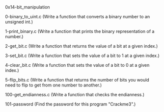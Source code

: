 0x14-bit_manipulation

0-binary_to_uint.c (Write a function that converts a binary number to an unsigned int.)

1-print_binary.c (Write a function that prints the binary representation of a number.)

2-get_bit.c (Write a function that returns the value of a bit at a given index.)

3-set_bit.c (Write a function that sets the value of a bit to 1 at a given index.)

4-clear_bit.c (Write a function that sets the value of a bit to 0 at a given index.)

5-flip_bits.c (Write a function that returns the number of bits you would need to flip to get from one number to another.)

100-get_endianness.c (Write a function that checks the endianness.)

101-password (Find the password for this program "Crackme3".)
